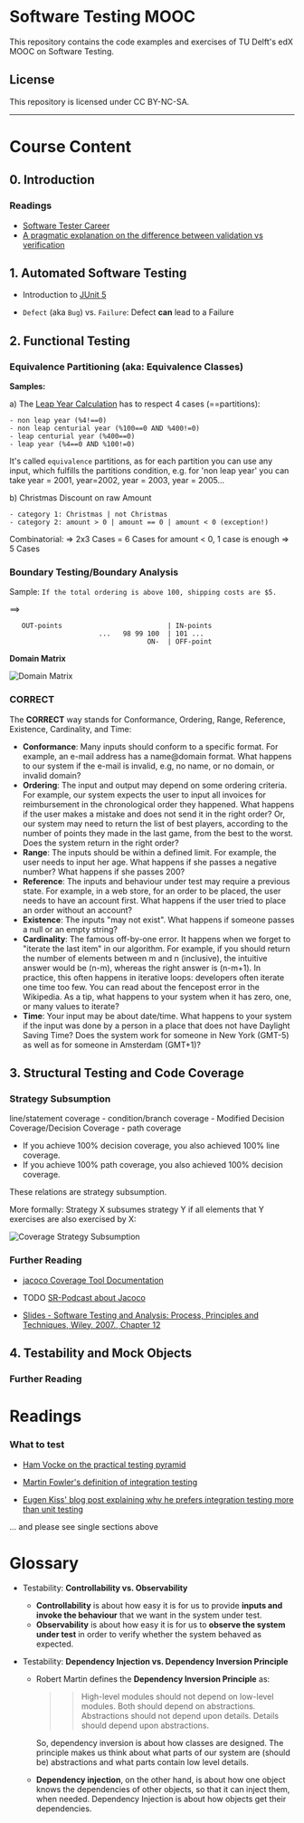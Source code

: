 # Software Testing MOOC

This repository contains the code examples and exercises of
TU Delft's edX MOOC on Software Testing.

## License

This repository is licensed under CC BY-NC-SA.

<hr>

# Course Content

## 0. Introduction

### Readings

- [Software Tester Career](http://istqbexamcertification.com/software-tester/)
- [A pragmatic explanation on the difference between validation vs verification](https://www.easterbrook.ca/steve/2010/11/the-difference-between-verification-and-validation/)

## 1. Automated Software Testing

- Introduction to [JUnit 5](https://junit.org/junit5/docs/current/user-guide/)

- `Defect` (aka `Bug`) vs. `Failure`: Defect **can** lead to a Failure 

## 2. Functional Testing

### Equivalence Partitioning (aka: Equivalence Classes) 

**Samples:** 

a) The [Leap Year Calculation](./src/main/java/tudelft/leapyear/LeapYear.java) has to respect 4 cases (==partitions):
```
- non leap year (%4!==0)
- non leap centurial year (%100==0 AND %400!=0)
- leap centurial year (%400==0)
- leap year (%4==0 AND %100!=0)
```

It's called `equivalence` partitions, as for each partition you can use any input, which fulfills the partitions 
condition, e.g. for 'non leap year' you can take year = 2001, year=2002, year = 2003, year = 2005...

b) Christmas Discount on raw Amount

```
- category 1: Christmas | not Christmas
- category 2: amount > 0 | amount == 0 | amount < 0 (exception!)  
```

Combinatorial:
=> 2x3 Cases = 6 Cases
   for amount < 0, 1 case is enough => 5 Cases

### Boundary Testing/Boundary Analysis

Sample:
`If the total ordering is above 100, shipping costs are $5.`

==> 
```
   OUT-points                          | IN-points
                      ...   98 99 100  | 101 ...
                                  ON-  | OFF-point
```

**Domain Matrix**

![Domain Matrix](docs/domain-analysis-in-software-testing-10-638.jpg)

### CORRECT

The **CORRECT** way stands for Conformance, Ordering, Range, Reference, Existence, Cardinality, and Time:

- **Conformance**: 
  Many inputs should conform to a specific format. For example, an e-mail address has a name@domain format. 
  What happens to our system if the e-mail is invalid, e.g, no name, or no domain, or invalid domain?
- **Ordering**: 
  The input and output may depend on some ordering criteria. For example, our system expects the user to input 
  all invoices for reimbursement in the chronological order they happened. 
  What happens if the user makes a mistake and does not send it in the right order? 
  Or, our system may need to return the list of best players, according to the number of points they made in 
  the last game, from the best to the worst. Does the system return in the right order? 
- **Range**: 
  The inputs should be within a defined limit. For example, the user needs to input her age. 
  What happens if she passes a negative number? What happens if she passes 200? 
- **Reference**: 
  The inputs and behaviour under test may require a previous state. For example, in a web store, 
  for an order to be placed, the user needs to have an account first. 
  What happens if the user tried to place an order without an account?
- **Existence**: 
  The inputs "may not exist". What happens if someone passes a null or an empty string?
- **Cardinality**: 
  The famous off-by-one error. It happens when we forget to "iterate the last item" in our algorithm. 
  For example, if you should return the number of elements between m and n (inclusive), 
  the intuitive answer would be (n-m), whereas the right answer is (n-m+1). 
  In practice, this often happens in iterative loops: developers often iterate one time too few. 
  You can read about the fencepost error in the Wikipedia. 
  As a tip, what happens to your system when it has zero, one, or many values to iterate?
- **Time**: 
  Your input may be about date/time. What happens to your system if the input was done by a person in a place 
  that does not have Daylight Saving Time? 
  Does the system work for someone in New York (GMT-5) as well as for someone in Amsterdam (GMT+1)?

## 3. Structural Testing and Code Coverage

### Strategy Subsumption

line/statement coverage - condition/branch coverage - Modified Decision Coverage/Decision Coverage - path coverage
 
- If you achieve 100% decision coverage, you also achieved 100% line coverage.
- If you achieve 100% path coverage, you also achieved 100% decision coverage.

These relations are strategy subsumption. 

More formally: Strategy X subsumes strategy Y if all elements that Y exercises are also exercised by X:

![Coverage Strategy Subsumption](./docs/coverage-strategy-subsumption.png) 

### Further Reading

- [jacoco Coverage Tool Documentation](https://www.jacoco.org/jacoco/trunk/doc/index.html)
- TODO [SR-Podcast about Jacoco](http://www.se-radio.net/2018/05/se-radio-episode-324-marc-hoffmann-on-code-test-coverage-analysis-and-tools/)

- [Slides - Software Testing and Analysis: Process, Principles and Techniques, Wiley, 2007., Chapter 12](http://www.inf.ed.ac.uk/teaching/courses/st/2017-18/Ch12.pdf)

## 4. Testability and Mock Objects

### Further Reading


# Readings

### What to test
- [Ham Vocke on the practical testing pyramid](https://martinfowler.com/articles/practical-test-pyramid.html)

- [Martin Fowler's definition of integration testing](https://martinfowler.com/bliki/IntegrationTest.html)
- [Eugen Kiss' blog post explaining why he prefers integration testing more than unit testing](https://blog.usejournal.com/lean-testing-or-why-unit-tests-are-worse-than-you-think-b6500139a009)

... and please see single sections above

# Glossary

- Testability: **Controllability vs. Observability**
    - **Controllability** is about how easy it is for us to provide **inputs and invoke the behaviour** that we want in 
      the system under test. 
    - **Observability** is about how easy it is for us to **observe the system under test** 
      in order to verify whether the system behaved as expected.
  
- Testability: **Dependency Injection vs. Dependency Inversion Principle**
    - Robert Martin defines the **Dependency Inversion Principle** as:
               
      >> High-level modules should not depend on low-level modules. Both should depend on abstractions.
      >> Abstractions should not depend upon details. Details should depend upon abstractions.
   
       So, dependency inversion is about how classes are designed. The principle makes us think about what parts of our system are (should be) abstractions and what parts  contain low level details.
   
    - **Dependency injection**, 
      on the other hand, is about how one object knows the dependencies of other objects, 
      so that it can inject them, when needed. Dependency Injection is about how objects get their dependencies.
